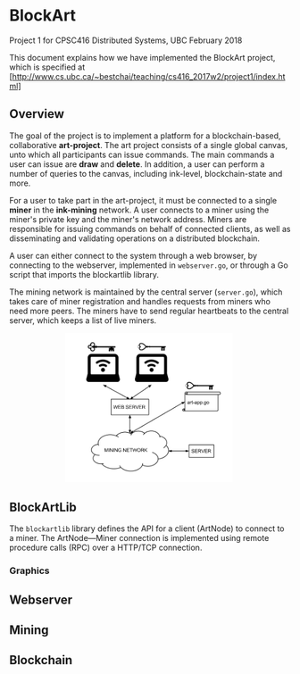 # BlockArt
Project 1 for CPSC416 Distributed Systems, UBC February 2018

This document explains how we have implemented the BlockArt project, which is specified at [http://www.cs.ubc.ca/~bestchai/teaching/cs416_2017w2/project1/index.html]

## Overview

The goal of the project is to implement a platform for a blockchain-based, collaborative __art-project__.
The art project consists of a single global canvas, unto which all participants can issue commands.
The main commands a user can issue are __draw__ and __delete__. In addition, a user 
can perform a number of queries to the canvas, including ink-level, blockchain-state and more. 

For a user to take part in the art-project, it must be connected to a single __miner__ in the 
__ink-mining__ network. A user connects to a miner using the miner's private key and the miner's network address. 
Miners are responsible for issuing commands on behalf of connected clients, as well as disseminating and validating
operations on a distributed blockchain. 

A user can either connect to the system through a web browser, by connecting to the webserver, implemented in ```webserver.go```, or through a Go script that imports the blockartlib library.

The mining network is maintained by the central server (```server.go```), which takes care of miner registration and handles requests from miners who need more peers. The miners have to send regular heartbeats to the central server, which keeps a list of live miners. 

<img src="html/img/Network.png" width="300" style="margin-left: 100px;"/>

## BlockArtLib

The ```blockartlib``` library defines the API for a client (ArtNode) to connect to a miner. 
The ArtNode&mdash;Miner connection is implemented using remote procedure calls (RPC) over a HTTP/TCP connection.



### Graphics


## Webserver


## Mining


## Blockchain
